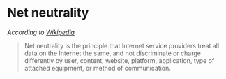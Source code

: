 # Net neutrality

_According to [Wikipedia](https://en.wikipedia.org/wiki/Net_neutrality)_

>Net neutrality is the principle that Internet service providers treat all data on the Internet the same, and not discriminate or charge differently by user, content, website, platform, application, type of attached equipment, or method of communication.